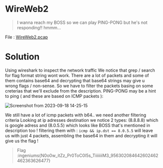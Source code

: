 # WireWeb2

> I wanna reach my BOSS so we can play PING-PONG but he's not responding!! hmmm...

File : [WireWeb2.pcap](WireWeb2.pcap)

# Solution 

Using wireshark to inspect the network traffic
We notice that grep / search for flag format string wont work.
There are a lot of packets and some of them contains base64 and decrypting that base64 strings may give u wrong flags / non-sense.
So we have to filter the packets basing on some creterias that we'll exclude from the description.
PING-PONG may be a hint to ping ( and these are based on ICMP packets ):

![Screenshot from 2023-09-18 14-25-15](https://github.com/shadow1004/Ingeniums-Internal-CTF-2023-writeups/assets/68519098/375cd2b5-5b2e-4aca-882d-e4ae7765ecee)

We still have a lot of icmp packets with b64.. we need another filtering criteria 
Looking at ip adresses destination we notice 2 types: 
(8.8.8.8) which is google adress and (8.0.5.5) which looks like BOSS that's mentioned in description too !
filtering them with : `icmp && ip.dst == 8.0.5.5` 
will leave us with just 4 packets, assembling the base64 in them and decrypting it will give us the flag ! 

>Flag :ingeniums{N0o0w_itZz_Pr0ToC0l5s_TiiiiiiiM3_956302084642602462462363626477}
